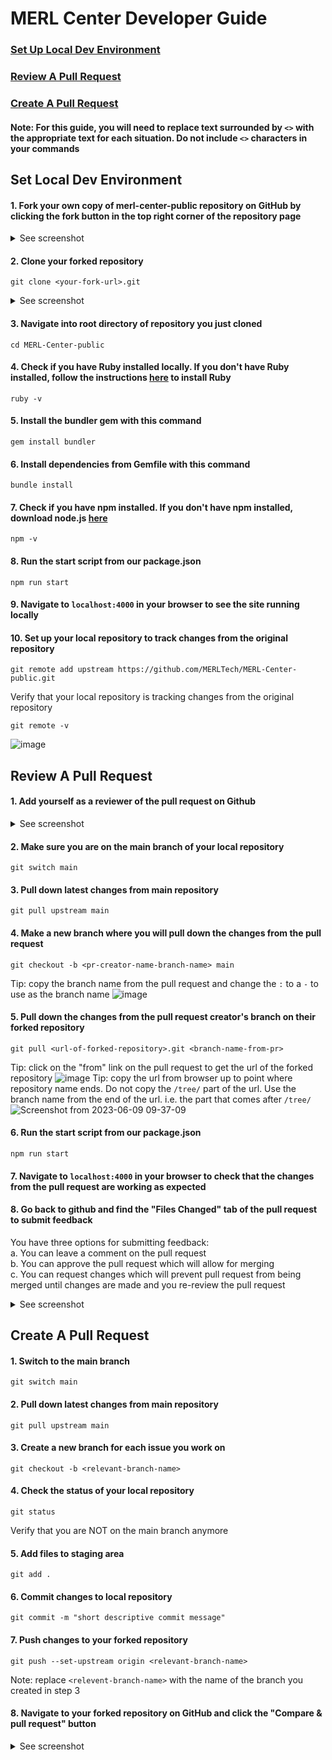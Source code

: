 # MERL Center Developer Guide

### [Set Up Local Dev Environment](#how-to-set-up-local-dev-environment)

### [Review A Pull Request](#how-to-review-a-pull-request)

### [Create A Pull Request](#how-to-create-a-pull-request)

#### Note: For this guide, you will need to replace text surrounded by `<>` with the appropriate text for each situation. Do not include `<>` characters in your commands

## Set Local Dev Environment
#### 1. Fork your own copy of merl-center-public repository on GitHub by clicking the fork button in the top right corner of the repository page
   
<details><summary>See screenshot</summary>

![image](https://github.com/MERLTech/MERL-Center-public/assets/73561520/fb0ac86f-54fe-4cab-b19a-a2762d9ee703)

</details>

#### 2. Clone your forked repository
```
git clone <your-fork-url>.git
```

<details><summary>See screenshot</summary>

![image](https://github.com/MERLTech/MERL-Center-public/assets/73561520/0dddd8a1-76eb-4f8f-9804-1ca47f66d2a2)
</details>

#### 3. Navigate into root directory of repository you just cloned
```
cd MERL-Center-public
```

#### 4. Check if you have Ruby installed locally. If you don't have Ruby installed, follow the instructions [here](https://www.ruby-lang.org/en/documentation/installation/) to install Ruby
```
ruby -v
```
#### 5. Install the bundler gem with this command
```
gem install bundler
```

#### 6. Install dependencies from Gemfile with this command
```
bundle install
```
#### 7. Check if you have npm installed. If you don't have npm installed, download node.js [here](https://nodejs.org/en/download/)
```
npm -v
```
#### 8. Run the start script from our package.json
```
npm run start
```
#### 9. Navigate to `localhost:4000` in your browser to see the site running locally 

#### 10. Set up your local repository to track changes from the original repository
```
git remote add upstream https://github.com/MERLTech/MERL-Center-public.git
```
Verify that your local repository is tracking changes from the original repository
```
git remote -v
```
![image](https://github.com/MERLTech/MERL-Center-public/assets/73561520/8f91b2d2-8c68-44af-8ae9-caf0ca2ee9cb)


## Review A Pull Request
#### 1. Add yourself as a reviewer of the pull request on Github
<details><summary>See screenshot</summary>

![image](https://github.com/MERLTech/MERL-Center-public/assets/73561520/c0ad7dee-a460-431e-bb51-b4b64da68f73)

</details>

#### 2. Make sure you are on the main branch of your local repository
``` 
git switch main
```
#### 3. Pull down latest changes from main repository
```
git pull upstream main
```
#### 4. Make a new branch where you will pull down the changes from the pull request
```
git checkout -b <pr-creator-name-branch-name> main
```
Tip: copy the branch name from the pull request and change the `:` to a `-` to use as the branch name
![image](https://github.com/MERLTech/MERL-Center-public/assets/73561520/99d863c1-2245-4eb2-8f5c-4336422b9f33)
#### 5. Pull down the changes from the pull request creator's branch on their forked repository
```
git pull <url-of-forked-repository>.git <branch-name-from-pr>
```
Tip: click on the "from" link on the pull request to get the url of the forked repository
![image](https://github.com/MERLTech/MERL-Center-public/assets/73561520/6992b056-88d1-4024-8ec8-3b9b84a08b3c)
Tip: copy the url from browser up to point where repository name ends. Do not copy the `/tree/` part of the url. Use the branch name from the end of the url. i.e. the part that comes after `/tree/`
![Screenshot from 2023-06-09 09-37-09](https://github.com/MERLTech/MERL-Center-public/assets/73561520/b5298f3d-cedc-45c3-88a3-88d6f9683b02)


#### 6. Run the start script from our package.json
```
npm run start
```
#### 7. Navigate to `localhost:4000` in your browser to check that the changes from the pull request are working as expected

#### 8. Go back to github and find the "Files Changed" tab of the pull request to submit feedback
You have three options for submitting feedback:
<br>
a. You can leave a comment on the pull request
<br>
b. You can approve the pull request which will allow for merging
<br>
c. You can request changes which will prevent pull request from being merged until changes are made and you re-review the pull request
<details><summary>See screenshot</summary>

![image](https://github.com/MERLTech/MERL-Center-public/assets/73561520/08d7322b-2947-49f1-b0d2-f7e7d31719be)

</details>



## Create A Pull Request
#### 1. Switch to the main branch
```
git switch main
```
#### 2. Pull down latest changes from main repository
```
git pull upstream main
```

#### 3. Create a new branch for each issue you work on
```
git checkout -b <relevant-branch-name>
```

#### 4. Check the status of your local repository
```
git status
```
Verify that you are NOT on the main branch anymore
#### 5. Add files to staging area
```
git add .
```
#### 6. Commit changes to local repository
```
git commit -m "short descriptive commit message"
```
#### 7. Push changes to your forked repository
```
git push --set-upstream origin <relevant-branch-name>
```
Note: replace `<relevent-branch-name>` with the name of the branch you created in step 3

#### 8. Navigate to your forked repository on GitHub and click the "Compare & pull request" button

<details><summary>See screenshot</summary>

![image](https://github.com/MERLTech/MERL-Center-public/assets/73561520/4f467adc-a296-4e00-8f6e-09a3dffcc208)

</details>


